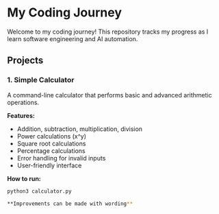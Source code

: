 # My Coding Journey

Welcome to my coding journey! This repository tracks my progress as I learn software engineering and AI automation.

## Projects

### 1. Simple Calculator
A command-line calculator that performs basic and advanced arithmetic operations.

**Features:**
- Addition, subtraction, multiplication, division
- Power calculations (x^y)
- Square root calculations
- Percentage calculations
- Error handling for invalid inputs
- User-friendly interface

**How to run:**
```bash
python3 calculator.py

**Improvements can be made with wording**

